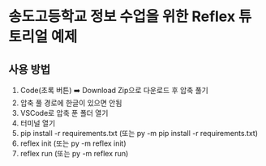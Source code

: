 # 송도고등학교 정보 수업을 위한 Reflex 튜토리얼 예제

## 사용 방법

1. Code(초록 버튼)  ➡️ Download Zip으로 다운로드 후 압축 풀기
2. 압축 풀 경로에 한글이 있으면 안됨
3. VSCode로 압축 푼 폴더 열기
4. 터미널 열기
5. pip install -r requirements.txt (또는 py -m pip install -r requirements.txt)
6. reflex init (또는 py -m reflex init)
7. reflex run (또는 py -m reflex run)
